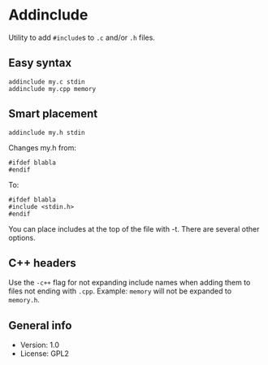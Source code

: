 Addinclude
==========

Utility to add `#include`s to `.c` and/or `.h` files.

Easy syntax
-----------

    addinclude my.c stdin
    addinclude my.cpp memory

Smart placement
---------------

    addinclude my.h stdin

Changes my.h from:

    #ifdef blabla
    #endif

To:

    #ifdef blabla 
    #include <stdin.h>
    #endif

You can place includes at the top of the file with -t.
There are several other options.

C++ headers
-----------

Use the `-c++` flag for not expanding include names when adding them to files not ending with `.cpp`. Example: `memory` will not be expanded to `memory.h`.

General info
------------

* Version: 1.0
* License: GPL2
